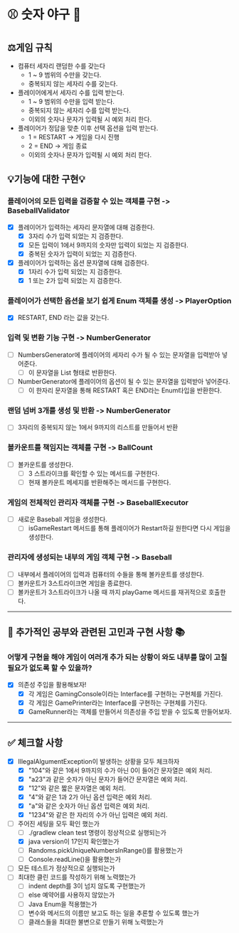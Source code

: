 # ⚾️ 숫자 야구 🥎

## ⚖️게임 규칙

- 컴퓨터 세자리 랜덤한 수를 갖는다
    - 1 ~ 9 범위의 수만을 갖는다.
    - 중복되지 않는 세자리 수를 갖는다.
- 플레이어에게서 세자리 수를 입력 받는다.
    - 1 ~ 9 범위의 수만을 입력 받는다.
    - 중복되지 않는 세자리 수를 입력 받는다.
    - 이외의 숫자나 문자가 입력될 시 예외 처리 한다.
- 플레이어가 정답을 맞춘 이후 선택 옵션을 입력 받는다.
    - 1 = RESTART -> 게임을 다시 진행
    - 2 = END -> 게임 종료
    - 이외의 숫자나 문자가 입력될 시 예외 처리 한다.

## 💡기능에 대한 구현💡

### 플레이어의 모든 입력을 검증할 수 있는 객체를 구현 -> BaseballValidator

- [x] 플레이어가 입력하는 세자리 문자열에 대해 검증한다.
    - [x] 3자리 수가 입력 되었는 지 검증한다.
    - [x] 모든 입력이 1에서 9까지의 숫자만 입력이 되었는 지 검증한다.
    - [x] 중복된 숫자가 입력이 되었는 지 검증한다.
- [x] 플레이어가 입력하는 옵션 문자열에 대해 검증한다.
    - [x] 1자리 수가 입력 되었는 지 검증한다.
    - [x] 1 또는 2가 입력 되었는 지 검증한다.

### 플레이어가 선택한 옵션을 보기 쉽게 Enum 객체를 생성 -> PlayerOption

- [x] RESTART, END 라는 값을 갖는다.

### 입력 및 변환 기능 구현 -> NumberGenerator

- [ ] NumbersGenerator에 플레이어의 세자리 수가 될 수 있는 문자열을 입력받아 넣어준다.
    - [ ] 이 문자열을 List 형태로 반환한다.
- [ ] NumberGenerator에 플레이어의 옵션이 될 수 있는 문자열을 입력받아 넣어준다.
    - [ ] 이 한자리 문자열을 통해 RESTART 혹은 END라는 Enum타입을 반환한다.

### 랜덤 넘버 3개를 생성 및 반환 -> NumberGenerator

-[ ] 3자리의 중복되지 않는 1에서 9까지의 리스트를 만들어서 반환

### 볼카운트를 책임지는 객체를 구현 -> BallCount

- [ ] 볼카운트를 생성한다.
    - [ ] 3 스트라이크를 확인할 수 있는 메서드를 구현한다.
    - [ ] 현재 볼카운트 메세지를 반환해주는 메서드를 구현한다.

### 게임의 전체적인 관리자 객체를 구현 -> BaseballExecutor

- [ ] 새로운 Baseball 게임을 생성한다.
    - [ ] isGameRestart 메서드를 통해 플레이어가 Restart하길 원한다면 다시 게임을 생성한다.

### 관리자에 생성되는 내부의 게임 객체 구현 -> Baseball

- [ ] 내부에서 플레이어의 입력과 컴퓨터의 수들을 통해 볼카운트를 생성한다.
- [ ] 볼카운트가 3스트라이크면 게임을 종료한다.
- [ ] 볼카운트가 3스트라이크가 나올 때 까지 playGame 메서드를 재귀적으로 호출한다.

--------------------------------------------------------

## 🧐 추가적인 공부와 관련된 고민과 구현 사항 📚

### 어떻게 구현을 해야 게임이 여러개 추가 되는 상황이 와도 내부를 많이 고칠 필요가 없도록 할 수 있을까?

- [x] 의존성 주입을 활용해보자!
    - [x] 각 게임은 GamingConsole이라는 Interface를 구현하는 구현체를 가진다.
    - [x] 각 게임은 GamePrinter라는 Interface를 구현하는 구현체를 가진다.
    - [x] GameRunner라는 객체를 만들어서 의존성을 주입 받을 수 있도록 만들어보자.

--------------------------------------------------------

## ✅ 체크할 사항

- [x] IllegalAlgumentException이 발생하는 상황을 모두 체크하자
    - [x] "104"와 같은 1에서 9까지의 수가 아닌 0이 들어간 문자열은 예외 처리.
    - [x] "a23"과 같은 숫자가 아닌 문자가 들어간 문자열은 예외 처리.
    - [x] "12"와 같은 짧은 문자열은 예외 처리.
    - [x] "4"와 같은 1과 2가 아닌 옵션 입력은 예외 처리.
    - [x] "a"와 같은 숫자가 아닌 옵션 입력은 예외 처리.
    - [x] "1234"와 같은 한 자리의 수가 아닌 입력은 예외 처리.
- [ ] 주어진 세팅을 모두 확인 했는가
    - [ ] ./gradlew clean test 명령이 정상적으로 실행되는가
    - [x] java version이 17인지 확인했는가
    - [ ] Randoms.pickUniqueNumbersInRange()를 활용했는가
    - [ ] Console.readLine()을 활용했는가
- [ ] 모든 테스트가 정상적으로 실행되는가
- [ ] 최대한 클린 코드를 작성하기 위해 노력했는가
    - [ ] indent depth를 3이 넘지 않도록 구현했는가
    - [ ] else 예약어를 사용하지 않았는가
    - [ ] Java Enum을 적용했는가
    - [ ] 변수와 메서드의 이름만 보고도 하는 일을 추론할 수 있도록 했는가
    - [ ] 클래스들을 최대한 불변으로 만들기 위해 노력했는가
